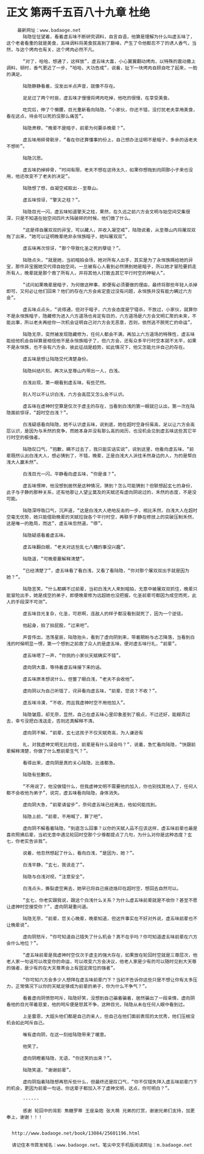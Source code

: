 # 正文 第两千五百八十九章 杜绝
        最新网址：www.badaoge.net
          陆隐怔怔望着，看着虚五味不断研究调料，自言自语，他算是理解为什么叫虚五味了，这个老者看重的就是美食，五味调料将美食拔高到了巅峰，产生了令他都忍不了的诱人香气，当然，与这个烤肉也有关，这个烤肉必然不凡。
      
          “对了，哈哈，想通了，这样放”，虚五味大喜，小心翼翼翻动烤肉，以特殊的震动撒上调料，顿时，香气更近了一步，“哈哈，大功告成”，说着，扯下一块烤肉自顾自吃了起来，一脸的满足。
      
          陆隐静静看着，没发出半点声音，就像不存在。
      
          足足过了两个时辰，虚五味才慢慢将烤肉吃掉，他吃的很慢，在享受美食。
      
          吃完后，伸了个懒腰，目光重新看向陆隐，“小家伙，你还不错，没打扰老夫享用美食，看在这点，待会可以死的没那么痛苦”。
      
          陆隐肃穆，“晚辈不是暗子，前辈为何要杀晚辈？”。
      
          虚五味用碎骨剔牙，“看在你还算懂事的份上，自己想办法证明不是暗子，多余的话老夫不想听”。
      
          陆隐沉思。
      
          虚五味扔掉碎骨，“时间有限，老夫不想在这待太久，如果你想拖到向阴那小子来也没用，他还改变不了老夫的决定”。
      
          陆隐想了想，自凝空戒取出--至尊山。
      
          虚五味惊讶，“擎天之柱？”。
      
          陆隐目光一闪，虚五味知道擎天之柱，果然，在久远之前六方会文明与始空间交集很深，只是不知道在始空间四片大陆破碎的时候，他们做了什么。
      
          “这是得自屠双双的异宝，可以藏人，并收入凝空戒”，陆隐说着，从至尊山内将屠双双拖了出来，“她可以证明晚辈绝非永恒族暗子，她叫屠双双”。
      
          虚五味再次惊讶，“那个导致化圣之死的孽徒？”。
      
          陆隐点头，“就是她，当初暗拍会场，她对所有人出手，其实是为了永恒族赐给她的异宝，那件异宝据她交代得自始空间，一旦被有心人看到必然猜到她是暗子，所以她才冒险要抓走所有人，晚辈就是那个救了所有人，并将其他人打散去其它平行时空的神秘人”。
      
          “试问如果晚辈是暗子，为何做这种事，即便有必须要做的理由，最终将那些年轻人杀掉即可，又何必让他们回来？他们的存在六方会肯定查过没有问题，永恒族并没有能力瞒过六方会”。
      
          虚五味点点头，“说得通，但对于暗子，六方会态度是宁错杀，不放过，小家伙，就算你不是永恒族暗子，隐藏修为进入六方道场也肯定有目的，六方道场是六方会文明汇聚的未来，不能出事，所以老夫再给你一次机会证明自己对六方会无恶意，否则，依然逃不脱死亡的命运”。
      
          陆隐无奈，突然被发现隐藏修为，任何人都会不满，再加上六方道场的特殊性，虚五味能给他机会自辩算是相信他不是永恒族暗子了，但六方会，还有众多平行时空本就不太平，如果不是永恒族，也不会有六方会，彼此征战是趋势，如此情况下，他又怎能允许自己的存在。
      
          虚五味是想让陆隐交代清楚身份。
      
          陆隐纠结片刻，再次从至尊山内带出一人，白浅。
      
          白浅出现，第一眼看到虚五味，有些茫然。
      
          别人可以不认识白浅，六方会高层又怎么会不认识。
      
          虚五味在虚神时空算是仅次于虚主的存在，当看到白浅的第一眼就已认出，第一次在陆隐面前惊讶，“超时空白浅？”。
      
          白浅疑惑看向陆隐，她不认识虚五味，说到底，她在超时空身份虽高，足以让六方会高层认识，是因为与禾然的竞争，而她本身并没有那么高的阅历，也没机会见到虚五味这些其它平行时空的极强者。
      
          陆隐叹口气，“抱歉，瞒不过去了，我只能实话实说”，说到这里，他看向虚五味，“前辈既然认出白浅大人，想必猜到了，不错，晚辈，正是白浅大人派往禾然身边的人，为的是帮白浅大人赢禾然”。
      
          白浅目光一闪，平静看向虚五味，“你是谁？”。
      
          虚五味愣神，他没想到居然是这种情况，猜到？怎么可能猜到？但联想起玄七的身份，此子与子静的那种关系，还有他那让人望尘莫及的天赋还有虚向阴说过的，禾然的态度，不是没可能。
      
          陆隐深呼吸口气，沉声道，“这是白浅大人绝地反击的一步，相比禾然，白浅大人在超时空毫无优势，她只能借助晚辈的天赋拉拢各个平行时空，再联手子静在修技上的突破压制禾然，这是唯一的胜局，而这”，虚五味忽然道，“停”。
      
          陆隐疑惑看着虚五味。
      
          虚五味翻白眼，“老夫对这些乱七八糟的事没兴趣”。
      
          陆隐道，“可晚辈要解释清楚”。
      
          “已经清楚了”，虚五味看了看白浅，又看了看陆隐，“你对那个屠双双出手就是因为她？”。
      
          陆隐苦笑，“什么都瞒不过前辈，当初白浅大人来到暗拍，无意中被屠双双抓住，晚辈只能冒险出手，她是成空的弟子，即便晚辈修为远超她也没把握，化圣前辈可都因为成空而死，此人的手段深不可测”。
      
          虚五味目光复杂，化圣，可悲啊，连敌人的样子都没看到就死了，因为一个逆徒。
      
          他起身，拍了拍屁股，“过来吧”。
      
          声音传出，浩荡星辰，陆隐抬头，看到了虚向阴到来，带着期盼与忐忑降落，当看到白浅的时候明显一愣，第一个想到之前救了众人的是虚五味，便对虚五味行礼，“前辈”。
      
          虚五味嗯了一声，“你挑的小家伙天赋确实不错”。
      
          虚向阴大喜，等待着虚五味接下来的话。
      
          虚五味原本想说什么，但瞥了眼白浅，“老夫不会收他”。
      
          虚向阴以为自己听错了，诧异看向虚五味，“前辈，您说？不收？”。
      
          虚五味冷漠，“不收，而且我虚神时空不用他加入”。
      
          陆隐皱眉，却无奈，显然，自己在虚五味心里印象差到了极点，不过还好，能糊弄过去，幸亏没把白浅送走，否则还真解释不清。
      
          虚向阴不解，“前辈，玄七这孩子不仅天赋奇高，为人谦逊有
      
          礼，对我虚神文明无比向往，前辈是有什么误会吗？”，说着，急忙看向陆隐，“快跟前辈解释清楚，你做了什么惹前辈生气？”。
      
          看得出来，虚向阴是真的关心陆隐，比谁都急。
      
          陆隐有些歉疚。
      
          “不用说了，他没做错什么，但我虚神文明不需要他的加入，你也别找其他人了，任何人都不会收他为弟子”，说完，虚五味看向陆隐，身体消失。
      
          虚向阴大急，“前辈请留步”，奈何虚五味已经离去，他如何能找到。
      
          陆隐上前，“前辈，不用喊了，算了吧”。
      
          虚向阴不解看着陆隐，“到底怎么回事？以你的天赋人品不应该这样，虚五味前辈也最是喜欢照拂后辈，当初无意中遇见轮回时空那个少尊都提点了几句，为什么对你是这种态度？玄七，你老实告诉我”。
      
          说着，他忽然想起了什么，看向白浅，“是因为，她？”。
      
          白浅平静，“玄七，我该走了”。
      
          陆隐与白浅对视，“注意安全”。
      
          白浅点头，撕裂虚空离去，她早已将自己痕迹烙印在超时空，想回去自然可以。
      
          “玄七，你老实跟我说，跟这个白浅什么关系？为什么虚五味前辈就是不收你？甚至不愿让虚神时空接受你？”，虚向阴凝重问道。
      
          陆隐无奈，“前辈，您关心晚辈，晚辈知道，但这件事实在不好对外说，虚五味前辈也不让晚辈说”。
      
          虚向阴怒斥，“你可知道自己错失了什么机会？真不在乎吗？你可知道虚五味前辈在六方会什么地位？”。
      
          “虚五味前辈是我虚神时空仅次于虚主的强大存在，如果放在轮回时空就是三尊层次，他老人家一句话可以改变你的命运，可以改变六方会决议，他老人家是少有的可以随时见到大天尊的强者，是少有的在大天尊茶会上有固定席位的强者”。
      
          “你可知六方会多少人想拜在虚五味前辈门下？当初不告诉你这些只是不想让你有太多压力，正常情况下以你的天赋足够成为前辈的弟子，你为什么不争气？”。
      
          看着虚向阴愤怒呵斥，陆隐好笑，没想到自己骗着骗着，居然骗出了一段亲情，虚向阴看他的目光带着慈爱，他的呵斥便是怒其不争，这种目光，陆隐从未在任何人眼中看到过。
      
          上圣雷恩，大姐头他们都是自己的亲人，但自己在他们面前表现的太优秀，他们压根没机会如此呵斥自己。
      
          唯有虚向阴，在这一刻给陆隐带来了暖意。
      
          他笑了。
      
          虚向阴瞪着陆隐，无语，“你还笑的出来？”。
      
          陆隐笑道，“谢谢前辈”。
      
          虚向阴指着陆隐想再怒斥些什么，但最终还是叹口气，“你不仅错失拜入虚五味前辈门下的机会，更因为前辈一句话，你这辈子都加入不了虚神文明，这点，你可明白？”。
      
          ------
      
          感谢 轮回中的背影 焦糖罗蒂 王座枭炮 张大萌 兄弟的打赏，谢谢兄弟们支持，加更奉上，谢谢！！！
      
      
      http://www.badaoge.net/book/13084/25601196.html
      
      请记住本书首发域名：www.badaoge.net。笔尖中文手机版阅读网址：m.badaoge.net